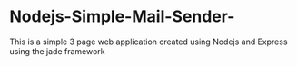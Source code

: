 # Nodejs-Simple-Mail-Sender-
This is a simple 3 page web application created using Nodejs and Express using the jade framework

